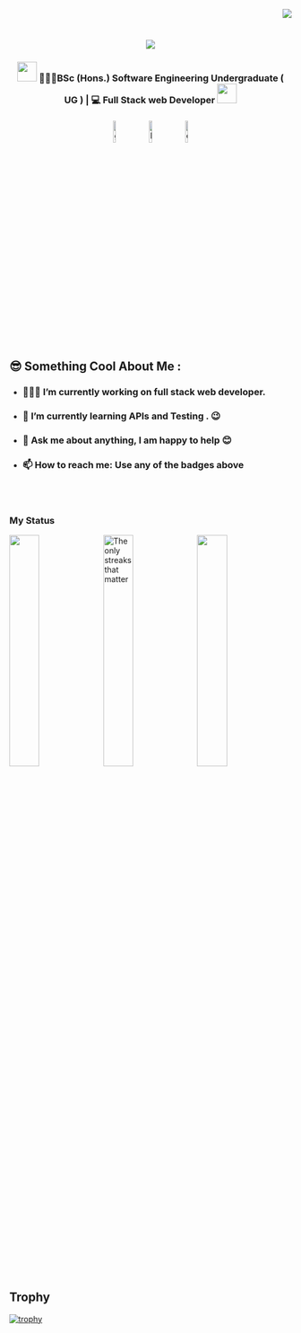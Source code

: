 <div align="right">
   
![](https://visitor-badge.glitch.me/badge?page_id=ThusharaSamaraweera.ThusharaSamaraweera)
</div>

<h1 align="center">
  <a href="https://git.io/typing-svg">
    <img src="https://readme-typing-svg.herokuapp.com/?lines=Hi,+There!+👋;I+am+Thushara+👦+....;Nice+to+meet+you!&center=true&size=30">
  </a>
</h1>

<div align="center">
  <h3>
    <img src="https://media.giphy.com/media/WUlplcMpOCEmTGBtBW/giphy.gif" width="35"> 👨🏽‍💻BSc (Hons.) Software Engineering Undergraduate ( UG ) | 💻 Full Stack web Developer
    <img src="https://media.giphy.com/media/WUlplcMpOCEmTGBtBW/giphy.gif" width="35">
    </h3>
</div>

<p align="center" >
	<a href="https://github.com/ThusharaSamaraweera"><img alt="github" width="10%" style="padding:5px" src="https://img.icons8.com/clouds/100/000000/github.png"/></a>
	<a href="https://www.linkedin.com/in/thushara-samaraweera-121b251a4/?originalSubdomain=lk"><img alt="linkedin" width="10%" style="padding:5px" src="https://img.icons8.com/clouds/100/000000/linkedin.png"/></a>	
  <a href="mailto:thusharadasun204@gmail.com"><img alt="email" width="10%" style="padding:5px" src="https://img.icons8.com/clouds/100/undefined/gmail.png"/></a>	
</p>

<p>

## 😎 Something Cool About Me :
- ### 👨🏽‍💻 I’m currently working on full stack web developer.
- ### 🌱 I’m currently learning APIs and Testing . 😉
- ### 💬 Ask me about anything, I am happy to help 😊
- ### 📫 How to reach me: Use any of the badges above 

</p>

</br></br>
### My Status

<p>
  <img width="32.5%" src="https://github-readme-stats.vercel.app/api?username=ThusharaSamaraweera&count_private=true&show_icons=true&border_radius=5&hide_border=true&theme=slateorange&custom_title= Kobigan's GitHub Stats" />
  <img width="32.5%" src="https://github-readme-streak-stats.herokuapp.com/?user=ThusharaSamaraweera&count_private=true&hide_border=true&show_icons=true&theme=slateorange" alt="The only streaks that matter"/>
 <img width="32.5%" src="https://github-readme-stats.vercel.app/api/top-langs/?username=ThusharaSamaraweera&layout=compact&hide_border=true&langs_count=6&theme=slateorange&text_color=FFFFFF&hide_title=true">
</p>

</br></br>

## Trophy
<p align="center"> 

[![trophy](https://github-profile-trophy.vercel.app/?username=ThusharaSamaraweera&theme=monokai&&rank=-C)]()
</p>

